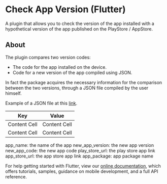 # Check App Version (Flutter)

A plugin that allows you to check the version of the app installed with a hypothetical version of the app published on the PlayStore / AppStore.

## About

The plugin compares two version codes:
- The code for the app installed on the device.
- Code for a new version of the app compiled using JSON.

In fact the package acquires the necessary information for the comparison between the two versions, 
through a JSON file compiled by the user himself.

Example of a JSON file at this [link](https://flutter.dev/developing-packages/).

| Key           |       Value |
| ------------- | ------------- |
| Content Cell  | Content Cell  |
| Content Cell  | Content Cell  |

app_name: the name of the app
new_app_version: the new app version
new_app_code: the new app code
play_store_url: the play store app link
app_store_url: the app store app link
app_package: app package name

For help getting started with Flutter, view our 
[online documentation](https://flutter.dev/docs), which offers tutorials, 
samples, guidance on mobile development, and a full API reference.
